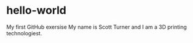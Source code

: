 # hello-world
My first GitHub exersise
My name is Scott Turner and I am a 3D printing technologiest. 
